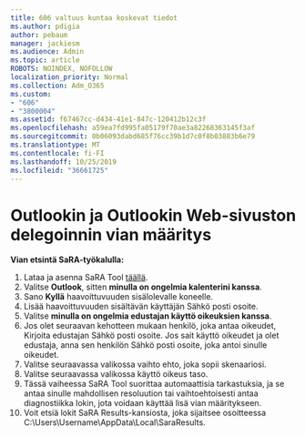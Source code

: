 ```yaml
---
title: 606 valtuus kuntaa koskevat tiedot
ms.author: pdigia
author: pebaum
manager: jackiesm
ms.audience: Admin
ms.topic: article
ROBOTS: NOINDEX, NOFOLLOW
localization_priority: Normal
ms.collection: Adm_O365
ms.custom:
- "606"
- "3800004"
ms.assetid: f67467cc-d434-41e1-847c-120412b12c3f
ms.openlocfilehash: a59ea7fd995fa05179f70ae3a82268363145f3af
ms.sourcegitcommit: 0b06093dabd685f76cc39b1d7c0f8b03883b6e79
ms.translationtype: MT
ms.contentlocale: fi-FI
ms.lasthandoff: 10/25/2019
ms.locfileid: "36661725"
---
```

# <a name="troubleshooting-delegation-in-outlook-and-outlook-on-the-web"></a>Outlookin ja Outlookin Web-sivuston delegoinnin vian määritys

**Vian etsintä SaRA-työkalulla:**

1. Lataa ja asenna SaRA Tool [täällä](https://aka.ms/SaRA-SkypeForBusinessSignIn).
1. Valitse **Outlook**, sitten **minulla on ongelmia kalenterini kanssa**.
1. Sano **Kyllä** haavoittuvuuden sisälolevalle koneelle.
1. Lisää haavoittuvuuden sisältävän käyttäjän Sähkö posti osoite.
1. Valitse **minulla on ongelmia edustajan käyttö oikeuksien kanssa**.
1. Jos olet seuraavan kehotteen mukaan henkilö, joka antaa oikeudet, Kirjoita edustajan Sähkö posti osoite. Jos sait käyttö oikeudet ja olet edustaja, anna sen henkilön Sähkö posti osoite, joka antoi sinulle oikeudet.
1. Valitse seuraavassa valikossa vaihto ehto, joka sopii skenaariosi.
1. Valitse seuraavassa valikossa käyttö oikeus taso.
1. Tässä vaiheessa SaRA Tool suorittaa automaattisia tarkastuksia, ja se antaa sinulle mahdollisen resoluution tai vaihtoehtoisesti antaa diagnostiikka lokin, jota voidaan käyttää lisä vian määritykseen.
1. Voit etsiä lokit SaRA Results-kansiosta, joka sijaitsee osoitteessa C:\Users\Username\AppData\Local\SaraResults.
